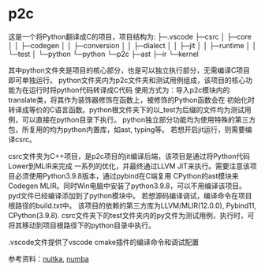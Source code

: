 # p2c

这是一个将Python翻译成C的项目，项目结构为:
├─.vscode
├─csrc
│  ├─core
│  │  ├─codegen
│  │  ├─conversion
│  │  ├─dialect
│  │  ├─jit
│  │  ├─runtime
│  │  └─test
│  └─python
└─python
    └─p2c
        ├─ast 
        ├─ir
        └─kernel

其中python文件夹是项目的核心部分，也是可以独立执行部分，无需编译C项目即可单独运行。
python文件夹内为p2c文件夹和测试用例组成，该项目的核心功能为在运行时将python代码转译成C代码
使用方式为：导入p2c模块内的translate类，将其作为装饰器修饰在函数上，被修饰的Python函数会在
初始化时转译成等价的C语言函数。python根文件夹下的以_test为后缀的文件均为测试用例，可以直接在python目录下执行。
python独立部分功能均为使用特殊的第三方包，所复用的均为python内置库，如ast, typing等。
若想开启jit运行，则需要编译csrc。

csrc文件夹为C++项目，是p2c项目的jit编译后端，该项目是通过将Python代码Lower到MLIR来完成
一系列的优化，并最终通过LLVM JIT来执行。需要注意该项目必须使用Python3.9.8版本，通过pybind在C端复用
CPython的ast模块来Codegen MLIR。同时Win电脑中安装了python3.9.8，可以不用编译该项目。
pyd文件已经编译添加到了python模块中。
若想源码编译调试，编译命令在项目根路径的build.txt中。
该项目的依赖的第三方库为LLVM/MLIR(12.0.0), Pybind11, CPython(3.9.8).
csrc文件夹下的test文件夹内的py文件为测试用例，执行时，可将其移动到项目根路径下的python目录中执行。

.vscode文件提供了vscode cmake插件的编译命令和调试配置

参考资料：[nuitka](), [numba]()